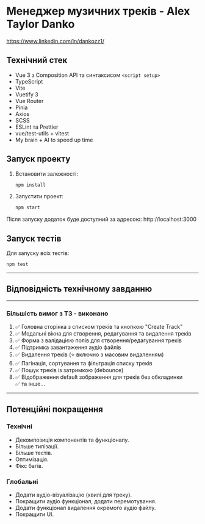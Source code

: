 # Менеджер музичних треків - Alex Taylor Danko
https://www.linkedin.com/in/dankozz1/

## Технічний стек
- Vue 3 з Composition API та синтаксисом `<script setup>`
- TypeScript
- Vite
- Vuetify 3
- Vue Router
- Pinia
- Axios
- SCSS
- ESLint та Prettier
- vue/test-utils + vitest
- My brain + AI to speed up time

## Запуск проекту

1. Встановити залежності:
   ```bash
   npm install
   ```

2. Запустити проект:
   ```bash
   npm start
   ```

Після запуску додаток буде доступний за адресою: http://localhost:3000


## Запуск тестів

Для запуску всіх тестів:

```bash
npm test
```

---
## Відповідність технічному завданню

---
### Більшість вимог з ТЗ - виконано
1. ✅ Головна сторінка з списком треків та кнопкою "Create Track"
2. ✅ Модальні вікна для створення, редагування та видалення треків
3. ✅ Форма з валідацією полів для створення/редагування треків
4. ✅ Підтримка завантаження аудіо файлів
5. ✅ Видалення треків (⭐️ включно з масовим видаленням)
6. ✅ Пагінація, сортування та фільтрація списку треків
7. ✅ Пошук треків із затримкою (debounce)
8. ✅ Відображення default зображення для треків без обкладинки
<br> ✅ та інше...
---

## Потенційні покращення

### Технічні
- Декомпозиція компонентів та функціоналу.
- Більше типізації.
- Більше тестів.
- Оптимізація.
- Фікс багів.

### Глобальні
- Додати аудіо-візуалізацію (хвилі для треку).
- Покращити аудіо функціонал, додати перемотування.
- Додати функціонал видалення окремого аудіо файлу.
- Покращити UI.
